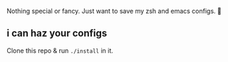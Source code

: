 Nothing special or fancy. Just want to save my zsh and emacs configs. :floppy_disk:

## i can haz your configs

Clone this repo & run `./install` in it.
